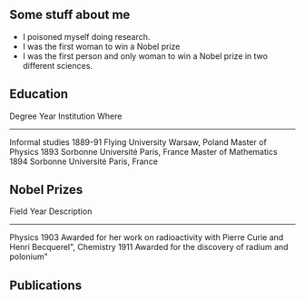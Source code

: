## Some stuff about me

 * I poisoned myself doing research.
 * I was the first woman to win a Nobel prize
 * I was the first person and only woman to win a Nobel prize in two different sciences.

## Education

Degree                     Year Institution          Where
---------------------- -------- -------------------- ---------------
Informal studies        1889-91 Flying University    Warsaw, Poland
Master of Physics          1893 Sorbonne Université  Paris, France
Master of Mathematics      1894 Sorbonne Université  Paris, France

## Nobel Prizes

Field       Year Description
---------- ----- ------------------------------------------------------------------------------
Physics     1903 Awarded for her work on radioactivity with Pierre Curie and Henri Becquerel",
Chemistry   1911 Awarded for the discovery of radium and polonium"

## Publications
